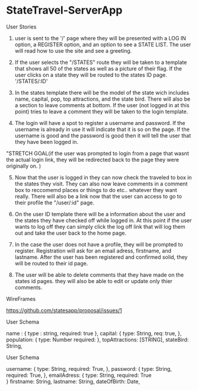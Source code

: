 # StateTravel-ServerApp


User Stories


1) user is sent to the '/' page where they will be presented with a LOG IN option, a REGISTER option, and an option to see a STATE LIST. The user will read how to use the site and see a greeting. 

2) If the user selects the "/STATES" route they will be taken to a template that shows all 50 of the states as well as a picture of their flag. If the user clicks on a state they will be routed to the states ID page. '/STATES/:ID' 

3) In the states template there will be the model of the state wich includes name, capital, pop, top attractions, and the state bird. There will also be a section to leave comments at bottom. If the user (not logged in at this point) tries to leave a comment they will be taken to the login template. 

4) The login will have a spot to register a username and password. If the username is already in use it will indicate that it is so on the page. If the username is good and the password is good then it will tell the user that they have been logged in. <!-- (STRETCH: If the email adress is alreay in use on another account it will indicate to the user that and not the username) -->

"STRETCH GOAL(if the user was prompted to login from a page that wasnt the actual login link, they will be redirected back to the page they were originally on. )


5) Now that the user is logged in they can now check the traveled to box in the states they visit. They can also now leave comments in a comment box to reccomemd places or things to do etc.. whatever they want really. There will also be a link now that the user can access to go to their profile the "/user/:id" page.

6) On the user ID template there will be a information about the user and the states they have checked off while logged in. At this point if the user wants to log off they can simply click the log off link that will log them out and take the user back to the home page. 

7) In the case the user does not have a profile, they will be prompted to register. Registration will ask for an email adress, firstname, and lastname. After the user has been registered and confirmed solid, they will be routed to their id page. 

8) The user will be able to delete comments that they have made on the states id pages. 	they will also be able to edit or update only thier comments. 


WireFrames

https://github.com/statesapp/proposal/issues/1


User Schema

name : {
	type : string,
	required: true
},
capital: {
	type: String,
	req: true, 
},
population: {
	type: Number
	required: 
},
topAttractions: [STRING],
stateBird: String, 


User Schema

username: {
	type: String,
	required: True, 
},
password: {
	type: String, 
	required: True, 
},
emailAdress: {
	type: String, 
	required: True  
} 
firstname: String, 
lastname: String,
dateOfBirth: Date,
